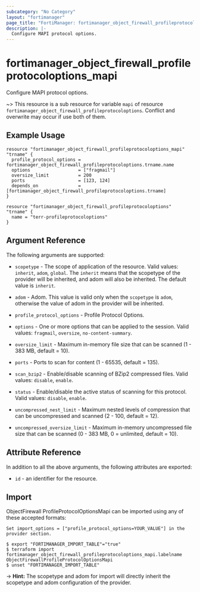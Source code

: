 ```yaml
---
subcategory: "No Category"
layout: "fortimanager"
page_title: "FortiManager: fortimanager_object_firewall_profileprotocoloptions_mapi"
description: |-
  Configure MAPI protocol options.
---
```


# fortimanager_object_firewall_profileprotocoloptions_mapi
Configure MAPI protocol options.

~> This resource is a sub resource for variable `mapi` of resource `fortimanager_object_firewall_profileprotocoloptions`. Conflict and overwrite may occur if use both of them.



## Example Usage

```hcl
resource "fortimanager_object_firewall_profileprotocoloptions_mapi" "trname" {
  profile_protocol_options = fortimanager_object_firewall_profileprotocoloptions.trname.name
  options                  = ["fragmail"]
  oversize_limit           = 200
  ports                    = [123, 124]
  depends_on               = [fortimanager_object_firewall_profileprotocoloptions.trname]
}

resource "fortimanager_object_firewall_profileprotocoloptions" "trname" {
  name = "terr-profileprotocoloptions"
}
```

## Argument Reference


The following arguments are supported:

* `scopetype` - The scope of application of the resource. Valid values: `inherit`, `adom`, `global`. The `inherit` means that the scopetype of the provider will be inherited, and adom will also be inherited. The default value is `inherit`.
* `adom` - Adom. This value is valid only when the `scopetype` is `adom`, otherwise the value of adom in the provider will be inherited.
* `profile_protocol_options` - Profile Protocol Options.

* `options` - One or more options that can be applied to the session. Valid values: `fragmail`, `oversize`, `no-content-summary`.

* `oversize_limit` - Maximum in-memory file size that can be scanned (1 - 383 MB, default = 10).
* `ports` - Ports to scan for content (1 - 65535, default = 135).
* `scan_bzip2` - Enable/disable scanning of BZip2 compressed files. Valid values: `disable`, `enable`.

* `status` - Enable/disable the active status of scanning for this protocol. Valid values: `disable`, `enable`.

* `uncompressed_nest_limit` - Maximum nested levels of compression that can be uncompressed and scanned (2 - 100, default = 12).
* `uncompressed_oversize_limit` - Maximum in-memory uncompressed file size that can be scanned (0 - 383 MB, 0 = unlimited, default = 10).


## Attribute Reference

In addition to all the above arguments, the following attributes are exported:
* `id` - an identifier for the resource.

## Import

ObjectFirewall ProfileProtocolOptionsMapi can be imported using any of these accepted formats:
```
Set import_options = ["profile_protocol_options=YOUR_VALUE"] in the provider section.

$ export "FORTIMANAGER_IMPORT_TABLE"="true"
$ terraform import fortimanager_object_firewall_profileprotocoloptions_mapi.labelname ObjectFirewallProfileProtocolOptionsMapi
$ unset "FORTIMANAGER_IMPORT_TABLE"
```
-> **Hint:** The scopetype and adom for import will directly inherit the scopetype and adom configuration of the provider.
